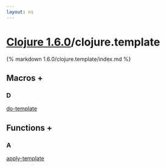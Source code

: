 ```yaml
---
layout: ns
---
```

# [Clojure 1.6.0](../)/clojure.template

{% markdown 1.6.0/clojure.template/index.md %}



## Macros <a id="mf">+</a>

<div id="macros" markdown="1">

### D
[do-template](./do_DASH_template/)

</div>


## Functions <a id="ff">+</a>

<div id="fns" markdown="1">

### A
[apply-template](./apply_DASH_template/)

</div>


